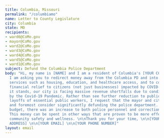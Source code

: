 ```yaml
---
title: Columbia, Missouri
permalink: "/columbiamo"
name: Letter to County Legislature
city: Columbia
state: MO
recipients:
- ward6@CoMo.gov
- mayor@CoMo.gov
- ward2@CoMo.gov
- ward3@CoMo.gov
- ward4@CoMo.gov
- ward5@CoMo.gov
- ward1@CoMo.gov
subject: Defund the Columbia Police Department
body: "Hi, my name is [NAME] and I am a resident of Columbia's [YOUR COUNCIL WARD].
  I am asking you to redirect money away from the Columbia PD and into the public
  services such as housing, education, and healthcare access, and to consider direct
  financial relief to citizens (not just businesses) impacted by COVID-19. \n\nAs
  it stands, our city is facing massive revenue shortfalls due to conditions created
  by the Covid-19 Pandemic. Rather than see further reduction to public services and
  layoffs of essential public workers, I request that the mayor and city council first
  and foremost consider significantly defunding the police department. In the FY21
  budget, there was an increase to both police personnel and corrections spending.
  This money can be spent in other ways that are proven to be more effective in improving
  community safety and wellness. \n\nThank you for your time, \n\n[YOUR NAME] \n\n[YOUR
  ADDRESS] \n\n[YOUR EMAIL] \n\n[YOUR PHONE NUMBER]"
layout: email
---
```


